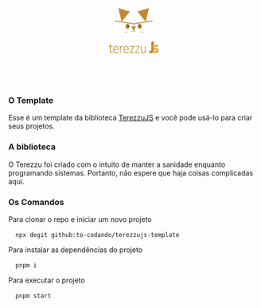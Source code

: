<img src="./src/assets/images/logo.png" alt="MarineGEO circle logo" style="display:block; height: 100px; width:100px; margin:75px auto"/>

### O Template 

Esse é um template da biblioteca [TerezzuJS](https://github.com/to-codando/terezzujs) e você pode usá-lo para criar seus projetos.

### A biblioteca

O Terezzu foi criado com o intuito de manter a sanidade enquanto programando sistemas. Portanto,
não espere que haja coisas complicadas aqui.

### Os Comandos

Para clonar o repo e iniciar um novo projeto

```
  npx degit github:to-codando/terezzujs-template
```

Para instalar as dependências do projeto

```
  pnpm i
```

Para executar o projeto

```
  pnpm start
```